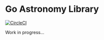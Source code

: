 # Go Astronomy Library

[![CircleCI](https://circleci.com/gh/rtovey/astro-lib.svg?style=shield)](https://circleci.com/gh/rtovey/astro-lib)

Work in progress...